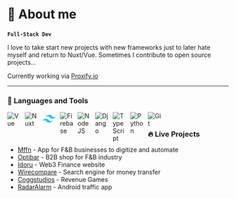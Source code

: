 #  👋 About me

**`Full-Stack Dev`**

I love to take start new projects with new frameworks just to later hate myself and return to Nuxt/Vue. Sometimes I contribute to open source projects... 


Currently working via [Proxify.io](https://career.proxify.io/apply?referrer_id=806fc2bd)


---

### 🧰 Languages and Tools

<img align="left" alt="Vue" width="30px" style="padding-right:10px;" src="https://cdn.jsdelivr.net/gh/devicons/devicon/icons/vuejs/vuejs-original.svg"/>
<img align="left" alt="Nuxt" width="30px" style="padding-right:10px;" src="https://cdn.jsdelivr.net/gh/devicons/devicon/icons/nuxtjs/nuxtjs-original.svg" />
<img align="left" alt="Tailwind" width="30px" style="padding-right:10px;" src="https://github.com/devicons/devicon/blob/v2.16.0/icons/tailwindcss/tailwindcss-original.svg" />
<img align="left" alt="Firebase" width="30px" style="padding-right:10px;" src="https://cdn.jsdelivr.net/gh/devicons/devicon/icons/firebase/firebase-plain-wordmark.svg" />
<img align="left" alt="NodeJS" width="30px" style="padding-right:10px;" src="https://cdn.jsdelivr.net/gh/devicons/devicon/icons/nodejs/nodejs-original.svg" />
<img align="left" alt="Django" width="30px" style="padding-right:10px;" src="https://cdn.jsdelivr.net/gh/devicons/devicon/icons/django/django-plain.svg" />
<img align="left" alt="TypeScript" width="30px" style="padding-right:10px;" 
src="https://cdn.jsdelivr.net/gh/devicons/devicon/icons/typescript/typescript-original.svg" />
<img align="left" alt="Python" width="30px" style="padding-right:10px;" src="https://cdn.jsdelivr.net/gh/devicons/devicon/icons/python/python-plain.svg" />
<img align="left" alt="Git" width="30px" style="padding-right:10px;" src="https://cdn.jsdelivr.net/gh/devicons/devicon/icons/git/git-original.svg" />
<br />

### 🔥 Live Projects 

 - [Mffn](https://mffn.io/) - App for F&B businesses to digitize and automate
 - [Optibar](https://optibar.si/) - B2B shop for F&B  industry
 - [Idoru](https://app.idoru.capital/) - Web3 Finance website
 - [Wirecompare](https://wirecompare.com/) - Search engine for money transfer 
 - [Coggstudios](https://coggstudios.com/) - Revenue Games
 - [RadarAlarm](https://play.google.com/store/apps/details?id=si.topapp.radaralarm) - Android traffic app
